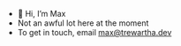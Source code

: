 - 👋 Hi, I’m Max
- Not an awful lot here at the moment
- To get in touch, email [max@trewartha.dev](mailto:max@trewartha.dev)

